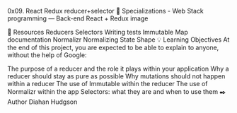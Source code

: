 0x09. React Redux reducer+selector
📂 Specializations - Web Stack programming ― Back-end
React + Redux image

📕 Resources
Reducers
Selectors
Writing tests
Immutable Map documentation
Normalizr
Normalizing State Shape
💡 Learning Objectives
At the end of this project, you are expected to be able to explain to anyone, without the help of Google:

The purpose of a reducer and the role it plays within your application
Why a reducer should stay as pure as possible
Why mutations should not happen within a reducer
The use of Immutable within the reducer
The use of Normalizr within the app
Selectors: what they are and when to use them
✒️ Author
Diahan Hudgson
